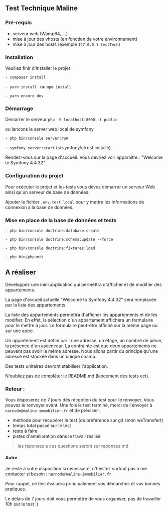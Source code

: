 ## Test Technique Maline

### Pré-requis

- serveur web (Wamp64, ...)
- mise à jour des vhosts (en fonction de votre environnement)
- mise à jour des hosts (exemple ``127.0.0.1 testTech``)

### Installation

Veuillez finir d'installer le projet :

``- composer install``

``- yarn install `` ou ``npm install``

``- yarn encore dev``


### Démarrage

Démarrer le serveur
``php -S localhost:8000 -t public
``

ou lancons le server web local de symfony

``- php bin/console server:run``

``- symfony server:start``  (si symfony/cli est installé) 

Rendez-vous sur la page d'accueil. Vous devriez voir apparaître : 
"Welcome to Symfony 4.4.32"

### Configuration du projet

Pour exécuter le projet et les tests vous devez démarrer un serveur Web ainsi qu'un serveur de base de données.

Ajouter le fichier `.env.test.local` pour y mettre les informations de connexion à la base de données.

### Mise en place de la base de données et tests

``- php bin/console doctrine:database:create``

``- php bin/console doctrine:schema:update --force``

``- php bin/console doctrine:fixtures:load``

``- php bin/phpunit``


## A réaliser 

Développez une mini application qui permettra d'afficher et de modifier des appartements.

La page d'accueil actuelle "Welcome to Symfony 4.4.32" sera remplacée par la liste des appartements.

La liste des appartements permettra d'afficher les appartements et de les modifier. En effet, la sélection d'un appartement affichera un formulaire pour le mettre à jour.
Le formulaire peut-être affiché sur la même page ou sur une autre.

Un appartement est défini par : une adresse, un étage, un nombre de pièce, la présence d'un ascenceur.
La contrainte est que deux appartements ne peuvent pas avoir la même adresse.
Nous allons partir du principe qu'une adresse est stockée dans un unique champ.

Des tests unitaires devront stabiliser l'application.

N'oubliez pas de compléter le README.md (lancement des tests ect).

### Retour : 

Vous disposerez de 7 jours dès réception du test pour le renvoyer. Vous pouvez le renvoyer avant.
Une fois le test terminé, merci de l'envoyer à ``narnodo@maline-immobilier.fr`` et de préciser : 
- méthode pour récupérer le test (de préférence sur git sinon weTransfert)
- temps total passé sur le test
- reste à faire
- pistes d'amélioration dans le travail réalisé

> les réponses a ces questions seront sur reponses.md

#### Autre 

Je reste à votre disposition si nécessaire, n'hésitez surtout pas à me contacter si besoin : ``narnodo@maline-immobilier.fr``

Pour rappel, ce test évaluera principalement vos démarches et vos bonnes pratiques.

Le délais de 7 jours doit vous permettre de vous organiser, pas de travailler 10h sur le test ;)
